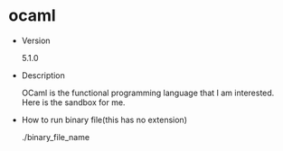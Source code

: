 # ocaml
- Version

	5.1.0

- Description

	OCaml is the functional programming language that I am interested. Here is the sandbox for me.

- How to run binary file(this has no extension)

	./binary_file_name
